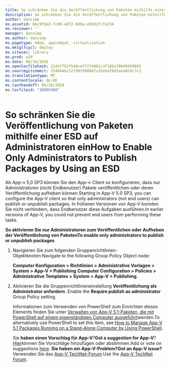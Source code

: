 ```yaml
---
title: So schränken Sie die Veröffentlichung von Paketen mithilfe einer ESD auf Administratoren ein
description: So schränken Sie die Veröffentlichung von Paketen mithilfe einer ESD auf Administratoren ein
author: dansimp
ms.assetid: bbc9fda2-fc09-4d72-8d9a-e83d2fcfe234
ms.reviewer: ''
manager: dansimp
ms.author: dansimp
ms.pagetype: mdop, appcompat, virtualization
ms.mktglfcycl: deploy
ms.sitesec: library
ms.prod: w10
ms.date: 06/16/2016
ms.openlocfilehash: 22de7f62f540ceff274862c3f16b1f89d9459093
ms.sourcegitcommit: 354664bc527d93f80687cd2eba70d1eea024c7c3
ms.translationtype: MT
ms.contentlocale: de-DE
ms.lasthandoff: 06/26/2020
ms.locfileid: "10805468"
---
```

# <span data-ttu-id="0b1d2-103">So schränken Sie die Veröffentlichung von Paketen mithilfe einer ESD auf Administratoren ein</span><span class="sxs-lookup"><span data-stu-id="0b1d2-103">How to Enable Only Administrators to Publish Packages by Using an ESD</span></span>


<span data-ttu-id="0b1d2-104">Ab App-v 5,0 SP3 können Sie den App-v-Client so konfigurieren, dass nur Administratoren (nicht Endbenutzer) Pakete veröffentlichen oder deren Veröffentlichung aufheben können.</span><span class="sxs-lookup"><span data-stu-id="0b1d2-104">Starting in App-V 5.0 SP3, you can configure the App-V client so that only administrators (not end users) can publish or unpublish packages.</span></span> <span data-ttu-id="0b1d2-105">In früheren Versionen von App-V konnten Sie nicht verhindern, dass Endbenutzer diese Aufgaben ausführen.</span><span class="sxs-lookup"><span data-stu-id="0b1d2-105">In earlier versions of App-V, you could not prevent end users from performing these tasks.</span></span>

**<span data-ttu-id="0b1d2-106">So aktivieren Sie nur Administratoren zum Veröffentlichen oder Aufheben der Veröffentlichung von Paketen</span><span class="sxs-lookup"><span data-stu-id="0b1d2-106">To enable only administrators to publish or unpublish packages</span></span>**

1.  <span data-ttu-id="0b1d2-107">Navigieren Sie zum folgenden Gruppenrichtlinien-Objektknoten:</span><span class="sxs-lookup"><span data-stu-id="0b1d2-107">Navigate to the following Group Policy Object node:</span></span>

    <span data-ttu-id="0b1d2-108">**Computer Konfiguration &gt; Richtlinien &gt; Administrative Vorlagen &gt; System &gt; App-V &gt; Publishing**.</span><span class="sxs-lookup"><span data-stu-id="0b1d2-108">**Computer Configuration &gt; Policies &gt; Administrative Templates &gt; System &gt; App-V &gt; Publishing**.</span></span>

2.  <span data-ttu-id="0b1d2-109">Aktivieren Sie die Gruppenrichtlinieneinstellung **Veröffentlichung als Administrator anfordern** .</span><span class="sxs-lookup"><span data-stu-id="0b1d2-109">Enable the **Require publish as administrator** Group Policy setting.</span></span>

    <span data-ttu-id="0b1d2-110">Informationen zum Verwenden von PowerShell zum Einrichten dieses Elements finden Sie unter [Verwalten von App-V 5,1-Paketen, die mit PowerShell auf einem eigenständigen Computer ausgeführt](how-to-manage-app-v-51-packages-running-on-a-stand-alone-computer-by-using-powershell.md#bkmk-admins-pub-pkgs)werden.</span><span class="sxs-lookup"><span data-stu-id="0b1d2-110">To alternatively use PowerShell to set this item, see [How to Manage App-V 5.1 Packages Running on a Stand-Alone Computer by Using PowerShell](how-to-manage-app-v-51-packages-running-on-a-stand-alone-computer-by-using-powershell.md#bkmk-admins-pub-pkgs).</span></span>

    <span data-ttu-id="0b1d2-111">Sie **haben einen Vorschlag für App-V**?</span><span class="sxs-lookup"><span data-stu-id="0b1d2-111">**Got a suggestion for App-V**?</span></span> <span data-ttu-id="0b1d2-112">[Hier](http://appv.uservoice.com/forums/280448-microsoft-application-virtualization)können Sie Vorschläge hinzufügen oder abstimmen.</span><span class="sxs-lookup"><span data-stu-id="0b1d2-112">Add or vote on suggestions [here](http://appv.uservoice.com/forums/280448-microsoft-application-virtualization).</span></span> **<span data-ttu-id="0b1d2-113">Sie haben ein App-V-Problem?</span><span class="sxs-lookup"><span data-stu-id="0b1d2-113">Got an App-V issue?</span></span>** <span data-ttu-id="0b1d2-114">Verwenden Sie das [App-V TechNet-Forum](https://social.technet.microsoft.com/Forums/home?forum=mdopappv).</span><span class="sxs-lookup"><span data-stu-id="0b1d2-114">Use the [App-V TechNet Forum](https://social.technet.microsoft.com/Forums/home?forum=mdopappv).</span></span>

 

 





